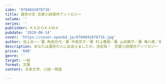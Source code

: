```yaml
---
isbn: '9784041078716'
title: 運命の恋 恋愛小説傑作アンソロジー
volume: ''
series: ''
publisher: ＫＡＤＯＫＡＷＡ
pubdate: '2019-06-14'
cover: 'https://cover.openbd.jp/9784041078716.jpg'
author: 池上永一／著 角田光代／著 中島京子／著 村上春樹／著 山白朝子／著 唯川恵／著 瀧井朝世／編集
description: あなたは運命の人に出会えましたか。決定版！　恋愛小説傑作アンソロジー
price: '600'
genre: ''
target: 一般
format: 文庫
content: 日本文学、小説・物語

---
```

